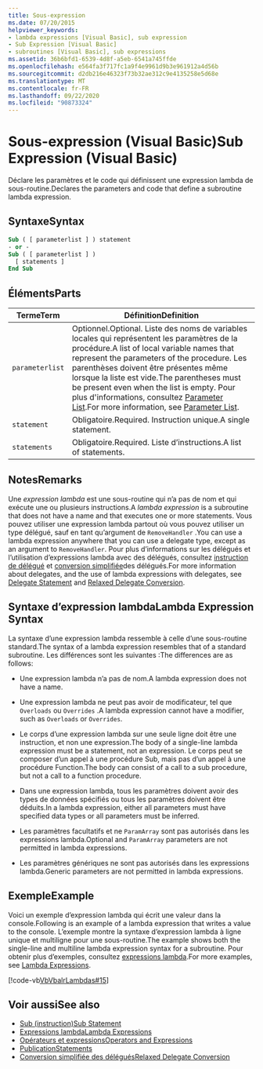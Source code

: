 ```yaml
---
title: Sous-expression
ms.date: 07/20/2015
helpviewer_keywords:
- lambda expressions [Visual Basic], sub expression
- Sub Expression [Visual Basic]
- subroutines [Visual Basic], sub expressions
ms.assetid: 36b6bfd1-6539-4d8f-a5eb-6541a745ffde
ms.openlocfilehash: e564fa3f717fc1a9f4e9961d9b3e961912a4d56b
ms.sourcegitcommit: d2db216e46323f73b32ae312c9e4135258e5d68e
ms.translationtype: MT
ms.contentlocale: fr-FR
ms.lasthandoff: 09/22/2020
ms.locfileid: "90873324"
---
```

# <a name="sub-expression-visual-basic"></a><span data-ttu-id="777f4-102">Sous-expression (Visual Basic)</span><span class="sxs-lookup"><span data-stu-id="777f4-102">Sub Expression (Visual Basic)</span></span>

<span data-ttu-id="777f4-103">Déclare les paramètres et le code qui définissent une expression lambda de sous-routine.</span><span class="sxs-lookup"><span data-stu-id="777f4-103">Declares the parameters and code that define a subroutine lambda expression.</span></span>  
  
## <a name="syntax"></a><span data-ttu-id="777f4-104">Syntaxe</span><span class="sxs-lookup"><span data-stu-id="777f4-104">Syntax</span></span>  
  
```vb  
Sub ( [ parameterlist ] ) statement  
- or -  
Sub ( [ parameterlist ] )  
  [ statements ]  
End Sub  
```  
  
## <a name="parts"></a><span data-ttu-id="777f4-105">Éléments</span><span class="sxs-lookup"><span data-stu-id="777f4-105">Parts</span></span>  
  
|<span data-ttu-id="777f4-106">Terme</span><span class="sxs-lookup"><span data-stu-id="777f4-106">Term</span></span>|<span data-ttu-id="777f4-107">Définition</span><span class="sxs-lookup"><span data-stu-id="777f4-107">Definition</span></span>|  
|---|---|  
|`parameterlist`|<span data-ttu-id="777f4-108">Optionnel.</span><span class="sxs-lookup"><span data-stu-id="777f4-108">Optional.</span></span> <span data-ttu-id="777f4-109">Liste des noms de variables locales qui représentent les paramètres de la procédure.</span><span class="sxs-lookup"><span data-stu-id="777f4-109">A list of local variable names that represent the parameters of the procedure.</span></span> <span data-ttu-id="777f4-110">Les parenthèses doivent être présentes même lorsque la liste est vide.</span><span class="sxs-lookup"><span data-stu-id="777f4-110">The parentheses must be present even when the list is empty.</span></span> <span data-ttu-id="777f4-111">Pour plus d'informations, consultez [Parameter List](../statements/parameter-list.md).</span><span class="sxs-lookup"><span data-stu-id="777f4-111">For more information, see [Parameter List](../statements/parameter-list.md).</span></span>|  
|`statement`|<span data-ttu-id="777f4-112">Obligatoire.</span><span class="sxs-lookup"><span data-stu-id="777f4-112">Required.</span></span> <span data-ttu-id="777f4-113">Instruction unique.</span><span class="sxs-lookup"><span data-stu-id="777f4-113">A single statement.</span></span>|  
|`statements`|<span data-ttu-id="777f4-114">Obligatoire.</span><span class="sxs-lookup"><span data-stu-id="777f4-114">Required.</span></span> <span data-ttu-id="777f4-115">Liste d’instructions.</span><span class="sxs-lookup"><span data-stu-id="777f4-115">A list of statements.</span></span>|  
  
## <a name="remarks"></a><span data-ttu-id="777f4-116">Notes</span><span class="sxs-lookup"><span data-stu-id="777f4-116">Remarks</span></span>  

 <span data-ttu-id="777f4-117">Une *expression lambda* est une sous-routine qui n’a pas de nom et qui exécute une ou plusieurs instructions.</span><span class="sxs-lookup"><span data-stu-id="777f4-117">A *lambda expression* is a subroutine that does not have a name and that executes one or more statements.</span></span> <span data-ttu-id="777f4-118">Vous pouvez utiliser une expression lambda partout où vous pouvez utiliser un type délégué, sauf en tant qu’argument de `RemoveHandler` .</span><span class="sxs-lookup"><span data-stu-id="777f4-118">You can use a lambda expression anywhere that you can use a delegate type, except as an argument to `RemoveHandler`.</span></span> <span data-ttu-id="777f4-119">Pour plus d’informations sur les délégués et l’utilisation d’expressions lambda avec des délégués, consultez [instruction de délégué](../statements/delegate-statement.md) et [conversion simplifiée](../../programming-guide/language-features/delegates/relaxed-delegate-conversion.md)des délégués.</span><span class="sxs-lookup"><span data-stu-id="777f4-119">For more information about delegates, and the use of lambda expressions with delegates, see [Delegate Statement](../statements/delegate-statement.md) and [Relaxed Delegate Conversion](../../programming-guide/language-features/delegates/relaxed-delegate-conversion.md).</span></span>  
  
## <a name="lambda-expression-syntax"></a><span data-ttu-id="777f4-120">Syntaxe d’expression lambda</span><span class="sxs-lookup"><span data-stu-id="777f4-120">Lambda Expression Syntax</span></span>  

 <span data-ttu-id="777f4-121">La syntaxe d’une expression lambda ressemble à celle d’une sous-routine standard.</span><span class="sxs-lookup"><span data-stu-id="777f4-121">The syntax of a lambda expression resembles that of a standard subroutine.</span></span> <span data-ttu-id="777f4-122">Les différences sont les suivantes :</span><span class="sxs-lookup"><span data-stu-id="777f4-122">The differences are as follows:</span></span>  
  
- <span data-ttu-id="777f4-123">Une expression lambda n’a pas de nom.</span><span class="sxs-lookup"><span data-stu-id="777f4-123">A lambda expression does not have a name.</span></span>  
  
- <span data-ttu-id="777f4-124">Une expression lambda ne peut pas avoir de modificateur, tel que `Overloads` ou `Overrides` .</span><span class="sxs-lookup"><span data-stu-id="777f4-124">A lambda expression cannot have a modifier, such as `Overloads` or `Overrides`.</span></span>  
  
- <span data-ttu-id="777f4-125">Le corps d’une expression lambda sur une seule ligne doit être une instruction, et non une expression.</span><span class="sxs-lookup"><span data-stu-id="777f4-125">The body of a single-line lambda expression must be a statement, not an expression.</span></span> <span data-ttu-id="777f4-126">Le corps peut se composer d’un appel à une procédure Sub, mais pas d’un appel à une procédure Function.</span><span class="sxs-lookup"><span data-stu-id="777f4-126">The body can consist of a call to a sub procedure, but not a call to a function procedure.</span></span>  
  
- <span data-ttu-id="777f4-127">Dans une expression lambda, tous les paramètres doivent avoir des types de données spécifiés ou tous les paramètres doivent être déduits.</span><span class="sxs-lookup"><span data-stu-id="777f4-127">In a lambda expression, either all parameters must have specified data types or all parameters must be inferred.</span></span>  
  
- <span data-ttu-id="777f4-128">Les paramètres facultatifs et ne `ParamArray` sont pas autorisés dans les expressions lambda.</span><span class="sxs-lookup"><span data-stu-id="777f4-128">Optional and `ParamArray` parameters are not permitted in lambda expressions.</span></span>  
  
- <span data-ttu-id="777f4-129">Les paramètres génériques ne sont pas autorisés dans les expressions lambda.</span><span class="sxs-lookup"><span data-stu-id="777f4-129">Generic parameters are not permitted in lambda expressions.</span></span>  
  
## <a name="example"></a><span data-ttu-id="777f4-130">Exemple</span><span class="sxs-lookup"><span data-stu-id="777f4-130">Example</span></span>  

 <span data-ttu-id="777f4-131">Voici un exemple d’expression lambda qui écrit une valeur dans la console.</span><span class="sxs-lookup"><span data-stu-id="777f4-131">Following is an example of a lambda expression that writes a value to the console.</span></span> <span data-ttu-id="777f4-132">L’exemple montre la syntaxe d’expression lambda à ligne unique et multiligne pour une sous-routine.</span><span class="sxs-lookup"><span data-stu-id="777f4-132">The example shows both the single-line and multiline lambda expression syntax for a subroutine.</span></span> <span data-ttu-id="777f4-133">Pour obtenir plus d’exemples, consultez [expressions lambda](../../programming-guide/language-features/procedures/lambda-expressions.md).</span><span class="sxs-lookup"><span data-stu-id="777f4-133">For more examples, see [Lambda Expressions](../../programming-guide/language-features/procedures/lambda-expressions.md).</span></span>  
  
 [!code-vb[VbVbalrLambdas#15](~/samples/snippets/visualbasic/VS_Snippets_VBCSharp/VbVbalrLambdas/VB/Class1.vb#15)]  
  
## <a name="see-also"></a><span data-ttu-id="777f4-134">Voir aussi</span><span class="sxs-lookup"><span data-stu-id="777f4-134">See also</span></span>

- [<span data-ttu-id="777f4-135">Sub (instruction)</span><span class="sxs-lookup"><span data-stu-id="777f4-135">Sub Statement</span></span>](../statements/sub-statement.md)
- [<span data-ttu-id="777f4-136">Expressions lambda</span><span class="sxs-lookup"><span data-stu-id="777f4-136">Lambda Expressions</span></span>](../../programming-guide/language-features/procedures/lambda-expressions.md)
- [<span data-ttu-id="777f4-137">Opérateurs et expressions</span><span class="sxs-lookup"><span data-stu-id="777f4-137">Operators and Expressions</span></span>](../../programming-guide/language-features/operators-and-expressions/index.md)
- [<span data-ttu-id="777f4-138">Publication</span><span class="sxs-lookup"><span data-stu-id="777f4-138">Statements</span></span>](../../programming-guide/language-features/statements.md)
- [<span data-ttu-id="777f4-139">Conversion simplifiée des délégués</span><span class="sxs-lookup"><span data-stu-id="777f4-139">Relaxed Delegate Conversion</span></span>](../../programming-guide/language-features/delegates/relaxed-delegate-conversion.md)
